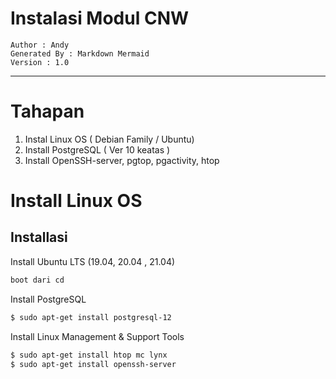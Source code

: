 # Instalasi Modul CNW

	Author : Andy
	Generated By : Markdown Mermaid
	Version : 1.0


---   
# Tahapan

1. Instal Linux OS ( Debian Family / Ubuntu)
2. Install PostgreSQL ( Ver 10 keatas )
3. Install OpenSSH-server, pgtop, pgactivity, htop


# Install Linux OS

## Installasi

Install Ubuntu LTS (19.04, 20.04 , 21.04)
```bash
boot dari cd
```

Install PostgreSQL
```bash
$ sudo apt-get install postgresql-12
```


Install Linux Management & Support Tools

```bash
$ sudo apt-get install htop mc lynx
$ sudo apt-get install openssh-server 
```
<!--stackedit_data:
eyJoaXN0b3J5IjpbLTE5NjI4MDU2NjgsMTM2ODY3MDA0OSwtMT
A5NzI5MTc2NV19
-->